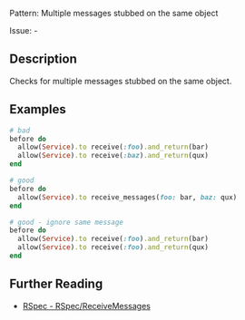 Pattern: Multiple messages stubbed on the same object

Issue: -

## Description

Checks for multiple messages stubbed on the same object.

## Examples

```ruby
# bad
before do
  allow(Service).to receive(:foo).and_return(bar)
  allow(Service).to receive(:baz).and_return(qux)
end

# good
before do
  allow(Service).to receive_messages(foo: bar, baz: qux)
end

# good - ignore same message
before do
  allow(Service).to receive(:foo).and_return(bar)
  allow(Service).to receive(:foo).and_return(qux)
end
```

## Further Reading

* [RSpec - RSpec/ReceiveMessages](https://docs.rubocop.org/rubocop-rspec/cops_rspec.html#rspecreceivemessages)
